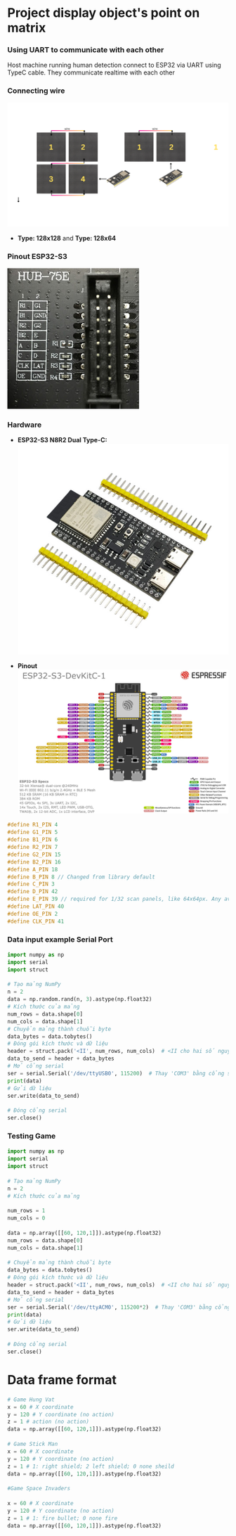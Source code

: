 # Project display object's point on matrix

### Using UART to communicate with each other
Host machine running human detection connect to ESP32 via UART using TypeC cable. They communicate realtime with each other

### Connecting wire
![](/img/wire.png)

- **Type: 128x128** and **Type: 128x64**
  
### Pinout ESP32-S3
![](/img/connector.jpg)

### Hardware

- **ESP32-S3 N8R2 Dual Type-C:**
    ![ESP32-S3 N8R2 Dual Type-C](/img/esp32s3.jpg)
    

- **Pinout**
![](/img/esp32-s3_devkitc-1_pinlayout_v1.1.jpg)


```CPP
#define R1_PIN 4
#define G1_PIN 5
#define B1_PIN 6
#define R2_PIN 7
#define G2_PIN 15
#define B2_PIN 16
#define A_PIN 18
#define B_PIN 8 // Changed from library default
#define C_PIN 3
#define D_PIN 42
#define E_PIN 39 // required for 1/32 scan panels, like 64x64px. Any available pin would do, i.e. IO32
#define LAT_PIN 40
#define OE_PIN 2
#define CLK_PIN 41
```

### Data input example Serial Port

```python
import numpy as np
import serial
import struct

# Tạo mảng NumPy
n = 2
data = np.random.rand(n, 3).astype(np.float32)
# Kích thước của mảng
num_rows = data.shape[0]
num_cols = data.shape[1]
# Chuyển mảng thành chuỗi byte
data_bytes = data.tobytes()
# Đóng gói kích thước và dữ liệu
header = struct.pack('<II', num_rows, num_cols)  # <II cho hai số nguyên không dấu 32-bit
data_to_send = header + data_bytes
# Mở cổng serial
ser = serial.Serial('/dev/ttyUSB0', 115200)  # Thay 'COM3' bằng cổng serial của bạn
print(data)
# Gửi dữ liệu
ser.write(data_to_send)

# Đóng cổng serial
ser.close()

```

### Testing Game

```python
import numpy as np
import serial
import struct

# Tạo mảng NumPy
n = 2
# Kích thước của mảng

num_rows = 1
num_cols = 0

data = np.array([[60, 120,1]]).astype(np.float32)
num_rows = data.shape[0]
num_cols = data.shape[1]

# Chuyển mảng thành chuỗi byte
data_bytes = data.tobytes()
# Đóng gói kích thước và dữ liệu
header = struct.pack('<II', num_rows, num_cols)  # <II cho hai số nguyên không dấu 32-bit
data_to_send = header + data_bytes
# Mở cổng serial
ser = serial.Serial('/dev/ttyACM0', 115200*2)  # Thay 'COM3' bằng cổng serial của bạn
print(data)
# Gửi dữ liệu
ser.write(data_to_send)

# Đóng cổng serial
ser.close()

```

# Data frame format
```python
# Game Hung Vat
x = 60 # X coordinate
y = 120 # Y coordinate (no action)
z = 1 # action (no action)
data = np.array([[60, 120,1]]).astype(np.float32)

# Game Stick Man
x = 60 # X coordinate
y = 120 # Y coordinate (no action)
z = 1 # 1: right shield; 2 left shield; 0 none sheild
data = np.array([[60, 120,1]]).astype(np.float32)

#Game Space Invaders

x = 60 # X coordinate
y = 120 # Y coordinate (no action)
z = 1 # 1: fire bullet; 0 none fire
data = np.array([[60, 120,1]]).astype(np.float32)

```
